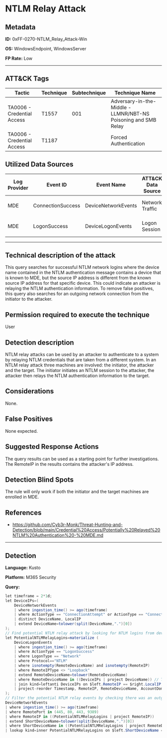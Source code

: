 # NTLM Relay Attack

## Metadata
**ID:** 0xFF-0270-NTLM_Relay_Attack-Win

**OS:** WindowsEndpoint, WindowsServer

**FP Rate:** Low

---

## ATT&CK Tags

| Tactic | Technique | Subtechnique | Technique Name |
|---|---|---| --- |
| TA0006 - Credential Access | T1557 | 001 | Adversary-in-the-Middle - LLMNR/NBT-NS Poisoning and SMB Relay|
| TA0006 - Credential Access | T1187 |  | Forced Authentication|

## Utilized Data Sources

| Log Provider | Event ID | Event Name | ATT&CK Data Source | ATT&CK Data Component|
|---------|---------|----------|---------|---------|
|MDE|ConnectionSuccess|DeviceNetworkEvents|Network Traffic|Network Connection Creation|
|MDE|LogonSuccess|DeviceLogonEvents|Logon Session|Logon Session Creation|
---

## Technical description of the attack
​This query searches for successful NTLM network logins where the device name contained in the NTLM authentication message contains a device that is known to MDE, but the source IP address is different from the known source IP address for that specific device. This could indicate an attacker is relaying the NTLM authentication information. To remove false positives, this query also searches for an outgoing network connection from the initiator to the attacker.


## Permission required to execute the technique
User

## Detection description
NTLM relay attacks can be used by an attacker to authenticate to a system by relaying NTLM credentials that are taken from a different system. In an NTLM relay attack three machines are involved: the initiator, the attacker and the target. The initiator initiates an NTLM session to the attacker, the attacker then relays the NTLM authentication information to the target.


## Considerations
None.


## False Positives
None expected.


## Suggested Response Actions
The query results can be used as a starting point for further investigations. The RemoteIP in the results contains the attacker's IP address.


## Detection Blind Spots
The rule will only work if both the initiator and the target machines are enrolled in MDE.


## References
* https://github.com/Cyb3r-Monk/Threat-Hunting-and-Detection/blob/main/Credential%20Access/Potentially%20Relayed%20NTLM%20Authentication%20-%20MDE.md

---

## Detection

**Language:** Kusto

**Platform:** M365 Security

**Query:**
```C#
let timeframe = 2*1d;
let DeviceIPs=(
    DeviceNetworkEvents
    | where ingestion_time() >= ago(timeframe)
    | where ActionType == "ConnectionAttempt" or ActionType == "ConnectionSuccess"
    | distinct DeviceName, LocalIP
    | extend DeviceName=tolower(split(DeviceName,".")[0])
);
// Find potential NTLM relay attack by looking for NTLM logins from devices that are known in MDE, but are from a source IP that does not match any known IP addresses for the device.
let PotentialNTLMRelayLogins=materialize (
    DeviceLogonEvents
    | where ingestion_time() >= ago(timeframe)
    | where ActionType == "LogonSuccess"
    | where LogonType == "Network"
    | where Protocol=="NTLM"
    | where isnotempty(RemoteDeviceName) and isnotempty(RemoteIP)
    | where RemoteIPType <> "Loopback"
    | extend RemoteDeviceName=tolower(RemoteDeviceName)
    | where RemoteDeviceName in ((DeviceIPs | project DeviceName)) // The remote device is known in MDE.
    | join kind=leftanti DeviceIPs on $left.RemoteIP == $right.LocalIP, $left.RemoteDeviceName == $right.DeviceName // The Remote IP does not match any known IP for the device.
    | project-reorder Timestamp, RemoteIP, RemoteDeviceName, AccountDomain, AccountName
);
// Filter the potential NTLM relay events by checking there was an outgoing SMB connection from the source device to the relay IP address.
DeviceNetworkEvents
| where ingestion_time() >= ago(timeframe)
| where RemotePort in (445, 80, 443, 9389)
| where RemoteIP in ((PotentialNTLMRelayLogins | project RemoteIP))
| extend ShortDeviceName=tolower(split(DeviceName,".")[0])
| where ShortDeviceName in ((PotentialNTLMRelayLogins | project RemoteDeviceName))
| lookup kind=inner PotentialNTLMRelayLogins on $left.ShortDeviceName == $right.RemoteDeviceName, $left.RemoteIP == $right.RemoteIP
```